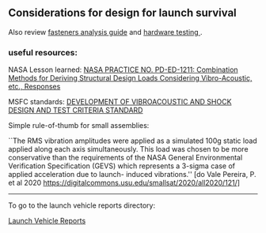 ## Considerations for design for launch survival

Also review [fasteners analysis guide](fasteners.md) and [hardware testing ](hardware_testing).

### useful resources:

NASA Lesson learned: [NASA PRACTICE NO. PD-ED-1211: Combination Methods for Deriving Structural Design Loads Considering Vibro-Acoustic, etc., Responses ](attachments/1211.pdf)

MSFC standards: [DEVELOPMENT OF VIBROACOUSTIC AND SHOCK DESIGN AND TEST CRITERIA STANDARD](attachments/msfc-std-3676b.pdf)

Simple rule-of-thumb for small assemblies: 

``The RMS vibration amplitudes were applied as a simulated 100g
static load applied along each axis simultaneously. This
load was chosen to be more conservative than the
requirements of the NASA General Environmental
Verification Specification (GEVS) which represents a
3-sigma case of applied acceleration due to launch-
induced vibrations.'' [do Vale Pereira, P. et al 2020 https://digitalcommons.usu.edu/smallsat/2020/all2020/121/] 

---

To go to the launch vehicle reports directory:

[Launch Vehicle Reports](/reports/launch/readme.md)

